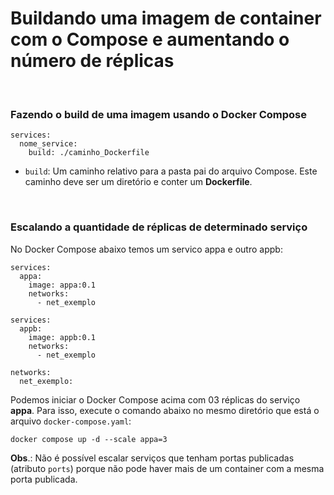 # Buildando uma imagem de container com o Compose e aumentando o número de réplicas

<br>

### Fazendo o build de uma imagem usando o Docker Compose

```docker
services:
  nome_service:
    build: ./caminho_Dockerfile

```
- `build`: Um caminho relativo para a pasta pai do arquivo Compose. Este caminho deve ser um diretório e conter um **Dockerfile**.

<br>


### Escalando a quantidade de réplicas de determinado serviço

No Docker Compose abaixo temos um servico appa e outro appb:

```docker
services:
  appa:
    image: appa:0.1
    networks:
      - net_exemplo

services:
  appb:
    image: appb:0.1
    networks:
      - net_exemplo

networks:
  net_exemplo:
```

Podemos iniciar o Docker Compose acima com 03 réplicas do serviço **appa**. Para isso, execute o comando abaixo no mesmo diretório que está o arquivo `docker-compose.yaml`:

```shell
docker compose up -d --scale appa=3
```
**Obs**.: Não é possível escalar serviços que tenham portas publicadas (atributo `ports`) porque não pode haver mais de um container com a mesma porta publicada.